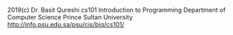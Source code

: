 2019(c) Dr. Basit Qureshi
cs101 Introduction to Programming
Department of Computer Science
Prince Sultan University
http://info.psu.edu.sa/psu/cis/biq/cs101/
